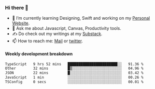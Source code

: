 ### Hi there 👋

- 🌱 I’m currently learning Designing, Swift and working on my [Personal Website](https://kvaishak.com/).
- 💬 Ask me about Javascript, Canvas,  Productivity tools. 
- :writing_hand: Do check out my writings at my [Substack](https://kvaishak.substack.com/).
- 📫 How to reach me: [Mail](mailto:vaishak.kaippanchery@gmail.com) or [twitter](https://twitter.com/kvaishack).


#### Weekly development breakdown

<!--START_SECTION:waka-->

```txt
TypeScript   9 hrs 52 mins   ███████████████████████░░   91.36 %
Other        32 mins         █▒░░░░░░░░░░░░░░░░░░░░░░░   04.96 %
JSON         22 mins         █░░░░░░░░░░░░░░░░░░░░░░░░   03.42 %
JavaScript   1 min           ░░░░░░░░░░░░░░░░░░░░░░░░░   00.26 %
TSConfig     0 secs          ░░░░░░░░░░░░░░░░░░░░░░░░░   00.01 %
```

<!--END_SECTION:waka-->

